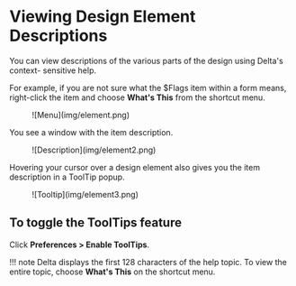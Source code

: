 # Viewing Design Element Descriptions

You can view descriptions of the various parts of the design using Delta's context- sensitive help. 

For example, if you are not sure what the $Flags item within a form means, right-click the item and choose **What's This** from the shortcut menu. 
<figure markdown="1">
  ![Menu](img/element.png)
</figure>

You see a window with the item description.
<figure markdown="1">
  ![Description](img/element2.png)
</figure>

Hovering your cursor over a design element also gives you the item description in a ToolTip popup.
<figure markdown="1">
  ![Tooltip](img/element3.png)
</figure>
  
## To toggle the ToolTips feature
Click **Preferences > Enable ToolTips**.

!!! note
    Delta displays the first 128 characters of the help topic. To view the entire topic, choose **What's This** on the shortcut menu.
